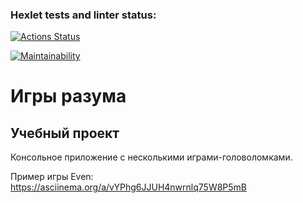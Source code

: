 ### Hexlet tests and linter status:
[![Actions Status](https://github.com/roman-i-a/java-project-61/workflows/hexlet-check/badge.svg)](https://github.com/roman-i-a/java-project-61/actions)

[![Maintainability](https://api.codeclimate.com/v1/badges/49638db798edd98d6fed/maintainability)](https://codeclimate.com/github/roman-i-a/java-project-61/maintainability)

# Игры разума
## Учебный проект

Консольное приложение с несколькими играми-головоломками.

Пример игры Even:
https://asciinema.org/a/vYPhg6JJUH4nwrnlq75W8P5mB